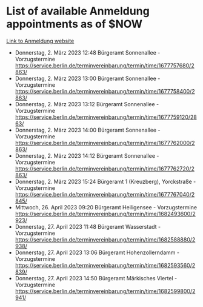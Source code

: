 # List of available Anmeldung appointments as of $NOW
[Link to Anmeldung website](https://service.berlin.de/terminvereinbarung/termin/tag.php?termin=1&anliegen[]=120686&dienstleisterlist=122210,122217,327316,122219,327312,122227,327314,122231,327346,122243,327348,122254,122252,329742,122260,329745,122262,329748,122271,327278,122273,327274,122277,327276,330436,122280,327294,122282,327290,122284,327292,122291,327270,122285,327266,122286,327264,122296,327268,150230,329760,122297,327286,122294,327284,122312,329763,122314,329775,122304,327330,122311,327334,122309,327332,317869,122281,327352,122279,329772,122283,122276,327324,122274,327326,122267,329766,122246,327318,122251,327320,122257,327322,122208,327298,122226,327300&herkunft=http%3A%2F%2Fservice.berlin.de%2Fdienstleistung%2F120686%2F)
- Donnerstag, 2. März 2023 12:48 Bürgeramt Sonnenallee - Vorzugstermine https://service.berlin.de/terminvereinbarung/termin/time/1677757680/2863/
- Donnerstag, 2. März 2023 13:00 Bürgeramt Sonnenallee - Vorzugstermine https://service.berlin.de/terminvereinbarung/termin/time/1677758400/2863/
- Donnerstag, 2. März 2023 13:12 Bürgeramt Sonnenallee - Vorzugstermine https://service.berlin.de/terminvereinbarung/termin/time/1677759120/2863/
- Donnerstag, 2. März 2023 14:00 Bürgeramt Sonnenallee - Vorzugstermine https://service.berlin.de/terminvereinbarung/termin/time/1677762000/2863/
- Donnerstag, 2. März 2023 14:12 Bürgeramt Sonnenallee - Vorzugstermine https://service.berlin.de/terminvereinbarung/termin/time/1677762720/2863/
- Donnerstag, 2. März 2023 15:24 Bürgeramt 1 (Kreuzberg), Yorckstraße - Vorzugstermine https://service.berlin.de/terminvereinbarung/termin/time/1677767040/2845/
- Mittwoch, 26. April 2023 09:20 Bürgeramt Heiligensee - Vorzugstermine https://service.berlin.de/terminvereinbarung/termin/time/1682493600/2923/
- Donnerstag, 27. April 2023 11:48 Bürgeramt Wasserstadt - Vorzugstermine https://service.berlin.de/terminvereinbarung/termin/time/1682588880/2938/
- Donnerstag, 27. April 2023 13:06 Bürgeramt Hohenzollerndamm - Vorzugstermine https://service.berlin.de/terminvereinbarung/termin/time/1682593560/2839/
- Donnerstag, 27. April 2023 14:50 Bürgeramt Märkisches Viertel - Vorzugstermine https://service.berlin.de/terminvereinbarung/termin/time/1682599800/2941/
